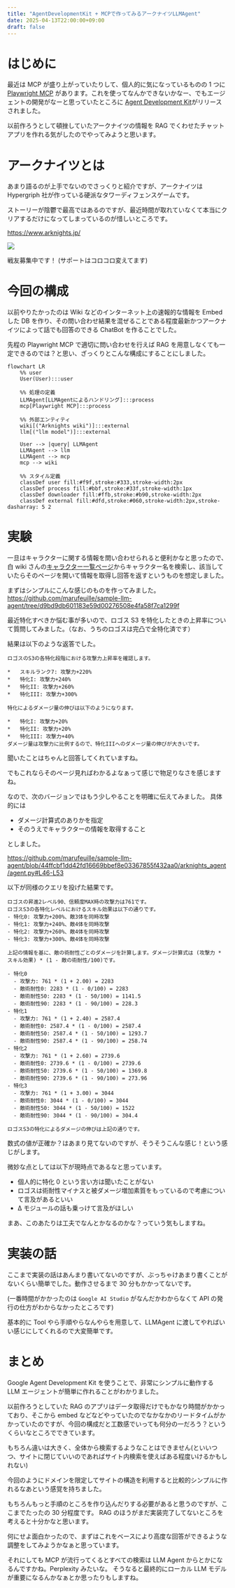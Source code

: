 ```yaml
---
title: "AgentDevelopmentKit + MCPで作ってみるアークナイツLLMAgent"
date: 2025-04-13T22:00:00+09:00
draft: false
---
```


# はじめに

最近は MCP が盛り上がっていたりして、個人的に気になっているものの 1 つに [Playwright MCP](https://github.com/microsoft/playwright-mcp) があります。これを使ってなんかできないかなー、でもエージェントの開発がなーと思っていたところに [Agent Development Kit](https://google.github.io/adk-docs/)がリリースされました。

以前作ろうとして頓挫していたアークナイツの情報を RAG でくわせたチャットアプリを作れる気がしたのでやってみようと思います。

# アークナイツとは

あまり語るのが上手でないのでさっくりと紹介ですが、アークナイツは Hypergriph 社が作っている硬派なタワーディフェンスゲームです。

ストーリーが陰鬱で最高ではあるのですが、最近時間が取れていなくて本当にクリアするだけになってしまっているのが惜しいところです。

https://www.arknights.jp/

![](prof.png)

戦友募集中です！
(サポートはコロコロ変えてます)

# 今回の構成

以前やりたかったのは Wiki などのインターネット上の速報的な情報を Embed した DB を作り、その問い合わせ結果を混ぜることである程度最新かつアークナイツによって話でも回答のできる ChatBot を作ることでした。

先程の Playwright MCP で適切に問い合わせを行えば RAG を用意しなくても一定できるのでは？と思い、ざっくりとこんな構成にすることにしました。

```mermaid
flowchart LR
    %% user
    User(User):::user

    %% 処理の定義
    LLMAgent[LLMAgentによるハンドリング]:::process
    mcp[Playwright MCP]:::process

    %% 外部エンティティ
    wiki[("Arknights wiki")]:::external
    llm[("llm model")]:::external

    User --> |query| LLMAgent
    LLMAgent --> llm
    LLMAgent --> mcp
    mcp --> wiki

    %% スタイル定義
    classDef user fill:#f9f,stroke:#333,stroke-width:2px
    classDef process fill:#bbf,stroke:#33f,stroke-width:1px
    classDef downloader fill:#ffb,stroke:#b90,stroke-width:2px
    classDef external fill:#dfd,stroke:#060,stroke-width:2px,stroke-dasharray: 5 2
```

# 実験

一旦はキャラクターに関する情報を問い合わせられると便利かなと思ったので、白 wiki さんの[キャラクター一覧ページ](https://arknights.wikiru.jp/?キャラクター一覧)からキャラクター名を検索し、該当していたらそのページを開いて情報を取得し回答を返すというものを想定しました。

まずはシンプルにこんな感じのものを作ってみました。
https://github.com/marufeuille/sample-llm-agent/tree/d9bd9db601183e59d00276508e4fa58f7ca1299f

最近特化すべきか悩む事が多いので、ロゴス S3 を特化したときの上昇率について質問してみました。（なお、うちのロゴスは完凸で全特化済です）

結果は以下のような返答でした。

```
ロゴスのS3の各特化段階における攻撃力上昇率を確認します。

*   スキルランク7: 攻撃力+220%
*   特化I: 攻撃力+240%
*   特化II: 攻撃力+260%
*   特化III: 攻撃力+300%

特化によるダメージ量の伸びは以下のようになります。

*   特化I: 攻撃力+20%
*   特化II: 攻撃力+20%
*   特化III: 攻撃力+40%
ダメージ量は攻撃力に比例するので、特化IIIへのダメージ量の伸びが大きいです。
```

聞いたことはちゃんと回答してくれていますね。

でもこれならそのページ見ればわかるよなぁって感じで物足りなさを感じますね。

なので、次のバージョンではもう少しやることを明確に伝えてみました。
具体的には

- ダメージ計算式のありかを指定
- そのうえでキャラクターの情報を取得すること

としました。

https://github.com/marufeuille/sample-llm-agent/blob/44ffcbf1dd42fd16669bbef8e03367855f432aa0/arknights_agent/agent.py#L46-L53

以下が同様のクエリを投げた結果です。

```
ロゴスの昇進2レベル90、信頼度MAX時の攻撃力は761です。
ロゴスS3の各特化レベルにおけるスキル効果は以下の通りです。
- 特化0: 攻撃力+200%、敵3体を同時攻撃
- 特化1: 攻撃力+240%、敵4体を同時攻撃
- 特化2: 攻撃力+260%、敵4体を同時攻撃
- 特化3: 攻撃力+300%、敵4体を同時攻撃

上記の情報を基に、敵の術耐性ごとのダメージを計算します。ダメージ計算式は (攻撃力 * スキル効果) * (1 - 敵の術耐性/100)です。

- 特化0
  - 攻撃力: 761 * (1 + 2.00) = 2283
  - 敵術耐性0: 2283 * (1 - 0/100) = 2283
  - 敵術耐性50: 2283 * (1 - 50/100) = 1141.5
  - 敵術耐性90: 2283 * (1 - 90/100) = 228.3
- 特化1
  - 攻撃力: 761 * (1 + 2.40) = 2587.4
  - 敵術耐性0: 2587.4 * (1 - 0/100) = 2587.4
  - 敵術耐性50: 2587.4 * (1 - 50/100) = 1293.7
  - 敵術耐性90: 2587.4 * (1 - 90/100) = 258.74
- 特化2
  - 攻撃力: 761 * (1 + 2.60) = 2739.6
  - 敵術耐性0: 2739.6 * (1 - 0/100) = 2739.6
  - 敵術耐性50: 2739.6 * (1 - 50/100) = 1369.8
  - 敵術耐性90: 2739.6 * (1 - 90/100) = 273.96
- 特化3
  - 攻撃力: 761 * (1 + 3.00) = 3044
  - 敵術耐性0: 3044 * (1 - 0/100) = 3044
  - 敵術耐性50: 3044 * (1 - 50/100) = 1522
  - 敵術耐性90: 3044 * (1 - 90/100) = 304.4

ロゴスS3の特化によるダメージの伸びは上記の通りです。
```

数式の値が正確か？はあまり見てないのですが、そうそうこんな感じ！という感じがします。

微妙な点としては以下が現時点であるなと思っています。

- 個人的に特化 0 という言い方は聞いたことがない
- ロゴスは術耐性マイナスと被ダメージ増加素質をもっているので考慮について言及があるといい
- Δ モジュールの話も乗っけて言及がほしい

まあ、このあたりは工夫でなんとかなるのかな？っていう気もしますね。

# 実装の話

ここまで実装の話はあんまり書いてないのですが、ぶっちゃけあまり書くことがないくらい簡単でした。動作させるまで 30 分もかかってないです。

(一番時間がかかったのは `Google AI Studio` がなんだかわからなくて API の発行の仕方がわからなかったところです)

基本的に Tool やら手順やらなんやらを用意して、LLMAgent に渡してやればいい感じにしてくれるので大変簡単です。

# まとめ

Google Agent Development Kit を使うことで、非常にシンプルに動作する LLM エージェントが簡単に作れることがわかりました。

以前作ろうとしていた RAG のアプリはデータ取得だけでもかなり時間がかかっており、そこから embed などなどやっていたのでなかなかのリードタイムがかかっていたのですが、今回の構成だと工数感でいっても何分の一だろう？というくらいなところでできています。

もちろん違いは大きく、全体から検索するようなことはできません(といいつつ、サイトに閉じていいのであればサイト内検索を使えばある程度いけるかもしれない)

今回のようにドメインを限定してサイトの構造を利用すると比較的シンプルに作れるなあという感覚を持ちました。

もちろんもっと手順のところを作り込んだりする必要があると思うのですが、ここまでたったの 30 分程度です。
RAG のほうがまだ実装完了してないところを考えると十分かなと思います。

何にせよ面白かったので、まずはこれをベースにより高度な回答ができるような調整をしてみようかなぁと思っています。

それにしても MCP が流行ってくるとすべての検索は LLM Agent からとかになるんですかね。Perplexity みたいな。
そうなると最終的にローカル LLM モデルが重要になるんかなぁとか思ったりもしますね。
